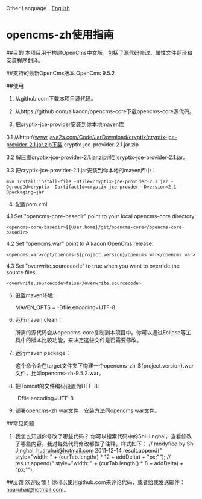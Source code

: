 Other Language：[English](https://github.com/shijh/opencms/blob/master/opencms-zh/README.md)

opencms-zh使用指南
==================================

##目的
本项目用于构建OpenCms中文版，包括了源代码修改、属性文件翻译和安装程序翻译。


##支持的最新OpenCms版本
OpenCms 9.5.2


##使用
1. 从github.com下载本项目源代码。

2. 从https://github.com/alkacon/opencms-core下载opencms-core源代码。

3. 把cryptix-jce-provider安装到你本地maven库

  3.1 从http://www.java2s.com/Code/JarDownload/cryptix/cryptix-jce-provider-2.1.jar.zip下载 cryptix-jce-provider-2.1.jar.zip

  3.2 解压缩cryptix-jce-provider-2.1.jar.zip得到cryptix-jce-provider-2.1.jar。

  3.3 把cryptix-jce-provider-2.1.jar安装到你本地的maven库中：
  
	mvn install:install-file -Dfile=cryptix-jce-provider-2.1.jar -DgroupId=cryptix -DartifactId=cryptix-jce-provder -Dversion=2.1 -Dpackaging=jar


4. 配置pom.xml:

  4.1 Set "opencms-core-basedir" point to your local opencms-core directory:
  
	<opencms-core-basedir>${user.home}/git/opencms-core</opencms-core-basedir>

  4.2 Set "opencms.war" point to Alkacon OpenCms release:
  
	<opencms.war>/opt/opencms-${project.version}/opencms.war</opencms.war>

  4.3 Set "overwrite.sourcecode" to true when you want to override the source files:
  
	<overwrite.sourcecode>false</overwrite.sourcecode>


5. 设置maven环境:

   MAVEN_OPTS = -Dfile.encoding=UTF-8

6. 运行maven clean：

   所需的源代码会从opencms-core复制到本项目中。你可以通过Eclipse等工具中的版本比较功能，来决定这些文件是否需要修改。

7. 运行maven package：

   这个命令会在target文件夹下构建一个opencms-zh-${project.version}.war文件，比如opencms-zh-9.5.2.war。

8. 把Tomcat的文件编码设置为UTF-8:

   -Dfile.encoding=UTF-8

9. 部署opencms-zh war文件，安装方法同opencms war文件。


##常见问题
1. 我怎么知道你修改了哪些代码？
   你可以搜索代码中的Shi Jinghai，查看修改了哪些内容。我对每处代码修改都做了注释，样式如下：
       // modyfied by Shi Jinghai, huaruhai@hotmail.com  2011-12-14
       result.append(" style=\"width: " + (curTab.length() * 12 + addDelta) + "px;\"");
       // result.append(" style=\"width: " + (curTab.length() * 8 + addDelta) + "px;\"");


##反馈
欢迎反馈！你可以使用github.com来评论代码，或者给我发送邮件：huaruhai@hotmail.com。
